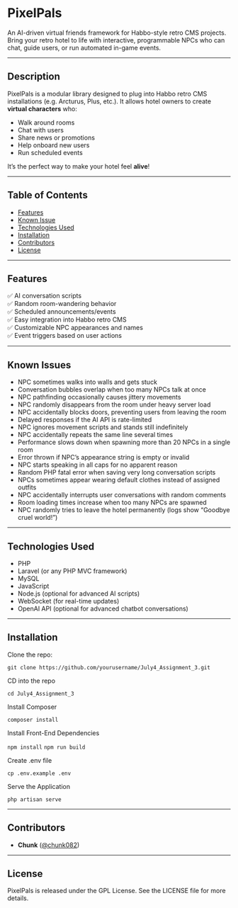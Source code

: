 # PixelPals

An AI-driven virtual friends framework for Habbo-style retro CMS projects. Bring your retro hotel to life with interactive, programmable NPCs who can chat, guide users, or run automated in-game events.

---

## Description

PixelPals is a modular library designed to plug into Habbo retro CMS installations (e.g. Arcturus, Plus, etc.). It allows hotel owners to create **virtual characters** who:
- Walk around rooms
- Chat with users
- Share news or promotions
- Help onboard new users
- Run scheduled events

It’s the perfect way to make your hotel feel **alive**!

---

## Table of Contents

- [Features](#features)
- [Known Issue](#known-issues)
- [Technologies Used](#technologies-used)
- [Installation](#installation)
- [Contributors](#contributors)
- [License](#license)

---

## Features

✅ AI conversation scripts  
✅ Random room-wandering behavior  
✅ Scheduled announcements/events  
✅ Easy integration into Habbo retro CMS  
✅ Customizable NPC appearances and names  
✅ Event triggers based on user actions

--- 

## Known Issues

- NPC sometimes walks into walls and gets stuck
- Conversation bubbles overlap when too many NPCs talk at once
- NPC pathfinding occasionally causes jittery movements
- NPC randomly disappears from the room under heavy server load
- NPC accidentally blocks doors, preventing users from leaving the room
- Delayed responses if the AI API is rate-limited
- NPC ignores movement scripts and stands still indefinitely
- NPC accidentally repeats the same line several times
- Performance slows down when spawning more than 20 NPCs in a single room
- Error thrown if NPC’s appearance string is empty or invalid
- NPC starts speaking in all caps for no apparent reason
- Random PHP fatal error when saving very long conversation scripts
- NPCs sometimes appear wearing default clothes instead of assigned outfits
- NPC accidentally interrupts user conversations with random comments
- Room loading times increase when too many NPCs are spawned
- NPC randomly tries to leave the hotel permanently (logs show “Goodbye cruel world!”)


---

## Technologies Used

- PHP
- Laravel (or any PHP MVC framework)
- MySQL
- JavaScript
- Node.js (optional for advanced AI scripts)
- WebSocket (for real-time updates)
- OpenAI API (optional for advanced chatbot conversations)

---

## Installation

Clone the repo:

```git clone https://github.com/yourusername/July4_Assignment_3.git```

CD into the repo

```cd July4_Assignment_3```

Install Composer 

```composer install```

Install Front-End Dependencies

```npm install```
```npm run build```

Create .env file 

```cp .env.example .env```

Serve the Application 

```php artisan serve```

---

## Contributors

- **Chunk** ([@chunk082](https://github.com/rbegin95))

---

## License

PixelPals is released under the GPL License. See the LICENSE file for more details.
